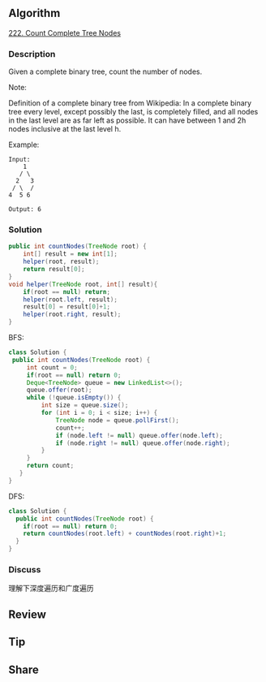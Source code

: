 ## Algorithm

[222. Count Complete Tree Nodes](https://leetcode.com/problems/count-complete-tree-nodes/)

### Description

Given a complete binary tree, count the number of nodes.

Note:

Definition of a complete binary tree from Wikipedia:
In a complete binary tree every level, except possibly the last, is completely filled, and all nodes in the last level are as far left as possible. It can have between 1 and 2h nodes inclusive at the last level h.

Example:

```
Input:
    1
   / \
  2   3
 / \  /
4  5 6

Output: 6
```

### Solution

```java
public int countNodes(TreeNode root) {
    int[] result = new int[1];
    helper(root, result);
    return result[0];
}
void helper(TreeNode root, int[] result){
    if(root == null) return;
    helper(root.left, result);
    result[0] = result[0]+1;
    helper(root.right, result);
}
```

BFS:

```java
class Solution {
 public int countNodes(TreeNode root) {
     int count = 0;
     if(root == null) return 0;
     Deque<TreeNode> queue = new LinkedList<>();
     queue.offer(root);
     while (!queue.isEmpty()) {             
         int size = queue.size();
         for (int i = 0; i < size; i++) {
             TreeNode node = queue.pollFirst();
             count++;
             if (node.left != null) queue.offer(node.left);
             if (node.right != null) queue.offer(node.right);
         }
     }
     return count;        
   }
}
```

DFS:

```java
class Solution {
  public int countNodes(TreeNode root) {
    if(root == null) return 0;
    return countNodes(root.left) + countNodes(root.right)+1;
  }
}
```

### Discuss

理解下深度遍历和广度遍历

## Review


## Tip


## Share
